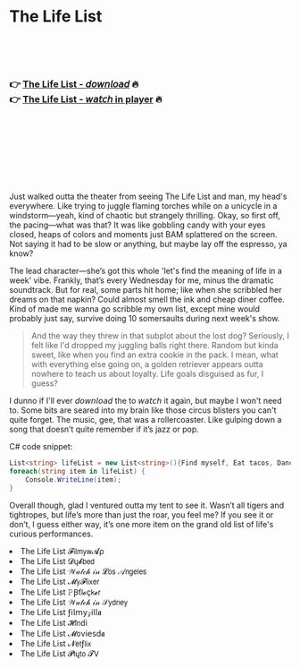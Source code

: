 <h1>The Life List</h1>

<br><br><br>

<h3>👉 <a href="https://Rells-nescornlymjiu1977.github.io/bwgfqdfdib/">The Life List - 𝘥𝘰𝘸𝘯𝘭𝘰𝘢𝘥</a> 🔥<br>
👉 <a href="https://Rells-nescornlymjiu1977.github.io/bwgfqdfdib/">The Life List - 𝘸𝘢𝘵𝘤𝘩 in player</a> 🔥
</h3>



<br><br><br><br><br><br><br>


Just walked outta the theater from seeing The Life List and man, my head's everywhere. Like trying to juggle flaming torches while on a unicycle in a windstorm—yeah, kind of chaotic but strangely thrilling. Okay, so first off, the pacing—what was that? It was like gobbling candy with your eyes closed, heaps of colors and moments just BAM splattered on the screen. Not saying it had to be slow or anything, but maybe lay off the espresso, ya know?

The lead character—she’s got this whole 'let's find the meaning of life in a week' vibe. Frankly, that’s every Wednesday for me, minus the dramatic soundtrack. But for real, some parts hit home; like when she scribbled her dreams on that napkin? Could almost smell the ink and cheap diner coffee. Kind of made me wanna go scribble my own list, except mine would probably just say, survive doing 10 somersaults during next week's show.

> And the way they threw in that subplot about the lost dog? Seriously, I felt like I'd dropped my juggling balls right there. Random but kinda sweet, like when you find an extra cookie in the pack. I mean, what with everything else going on, a golden retriever appears outta nowhere to teach us about loyalty. Life goals disguised as fur, I guess?

I dunno if I'll ever 𝘥𝘰𝘸𝘯𝘭𝘰𝘢𝘥 the   to 𝘸𝘢𝘵𝘤𝘩 it again, but maybe I won't need to. Some bits are seared into my brain like those circus blisters you can't quite forget. The music, gee, that was a rollercoaster. Like gulping down a song that doesn’t quite remember if it’s jazz or pop.

C# code snippet:

```csharp
List<string> lifeList = new List<string>(){Find myself, Eat tacos, Dance in the rain};
foreach(string item in lifeList) {
    Console.WriteLine(item);
}
```

Overall though, glad I ventured outta my tent to see it. Wasn’t all tigers and tightropes, but life’s more than just the roar, you feel me? If you see it or don’t, I guess either way, it’s one more item on the grand old list of life's curious performances.

<li>The Life List 𝓕𝗂𝗅𝗆𝗒𝗐𝓐ρ</li>
<li>The Life List 𝓓ų𝓫𝖻𝖾𝖽</li>
<li>The Life List 𝒲𝒶𝓉𝒸𝒽 𝒾𝓃 𝓛𝗈𝗌 𝒜𝗇𝗀𝖾𝗅𝖾𝗌</li>
<li>The Life List 𝓜𝗒𝓕𝗅𝗂𝗑𝖾𝗋</li>
<li>The Life List 𝙿Ꞵť𝗅𝓸ç𝗄𝓮𝗋</li>
<li>The Life List 𝒲𝒶𝓉𝒸𝒽 𝒾𝓃 𝒮𝗒𝖽𝗇𝖾𝗒</li>
<li>The Life List ƒ𝗂𝗅𝗆𝗒𝓏𝗂𝗅𝗅𝖆</li>
<li>The Life List 𝓗𝗂𝗇ԁ𝗂</li>
<li>The Life List 𝓜𝗈ν𝗂𝖾𝗌ԁ𝖆</li>
<li>The Life List 𝓝𝖾𝗍ƒ𝗅𝗂𝗑</li>
<li>The Life List 𝓟𝗅ų𝗍𝗈 𝓣𝖵</li>
